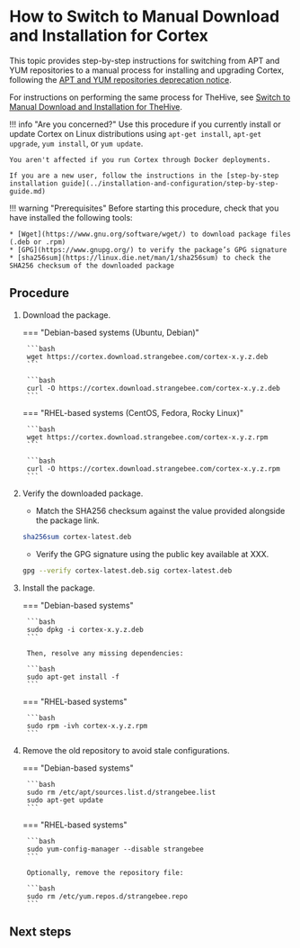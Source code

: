 # How to Switch to Manual Download and Installation for Cortex

This topic provides step-by-step instructions for switching from APT and YUM repositories to a manual process for installing and upgrading Cortex, following the [APT and YUM repositories deprecation notice](../../thehive/operations/apt-yum-repositories-end/apt-yum-deprecation-notice.md).

For instructions on performing the same process for TheHive, see [Switch to Manual Download and Installation for TheHive](../../thehive/installation/step-by-step-installation-guide.md).

!!! info "Are you concerned?"
    Use this procedure if you currently install or update Cortex on Linux distributions using `apt-get install`, `apt-get upgrade`, `yum install`, or `yum update`.

    You aren't affected if you run Cortex through Docker deployments.

    If you are a new user, follow the instructions in the [step-by-step installation guide](../installation-and-configuration/step-by-step-guide.md)

!!! warning "Prerequisites"
    Before starting this procedure, check that you have installed the following tools:

    * [Wget](https://www.gnu.org/software/wget/) to download package files (.deb or .rpm)
    * [GPG](https://www.gnupg.org/) to verify the package’s GPG signature
    * [sha256sum](https://linux.die.net/man/1/sha256sum) to check the SHA256 checksum of the downloaded package

<h2>Procedure</h2>

1. Download the package.

    === "Debian-based systems (Ubuntu, Debian)"

        ```bash
        wget https://cortex.download.strangebee.com/cortex-x.y.z.deb
        ```

        ```bash
        curl -O https://cortex.download.strangebee.com/cortex-x.y.z.deb
        ```

    === "RHEL-based systems (CentOS, Fedora, Rocky Linux)"

        ```bash
        wget https://cortex.download.strangebee.com/cortex-x.y.z.rpm
        ```

        ```bash
        curl -O https://cortex.download.strangebee.com/cortex-x.y.z.rpm
        ```

2. Verify the downloaded package.

    * Match the SHA256 checksum against the value provided alongside the package link.

    ```bash
    sha256sum cortex-latest.deb
    ```

    * Verify the GPG signature using the public key available at XXX.

    ```bash
    gpg --verify cortex-latest.deb.sig cortex-latest.deb
    ```

3. Install the package.

    === "Debian-based systems"

        ```bash
        sudo dpkg -i cortex-x.y.z.deb
        ```

        Then, resolve any missing dependencies:

        ```bash
        sudo apt-get install -f
        ```

    === "RHEL-based systems"

        ```bash
        sudo rpm -ivh cortex-x.y.z.rpm
        ```

4. Remove the old repository to avoid stale configurations.

    === "Debian-based systems"

        ```bash
        sudo rm /etc/apt/sources.list.d/strangebee.list
        sudo apt-get update
        ```

    === "RHEL-based systems"

        ```bash
        sudo yum-config-manager --disable strangebee
        ```

        Optionally, remove the repository file:

        ```bash
        sudo rm /etc/yum.repos.d/strangebee.repo
        ```

<h2>Next steps</h2>